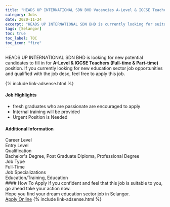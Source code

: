 ```yaml
---
title: "HEADS UP INTERNATIONAL SDN BHD Vacancies A-Level & IGCSE Teachers (Full-time & Part-time)" 
category: Jobs 
date: 2020-11-24 
excerpt: "HEADS UP INTERNATIONAL SDN BHD is currently looking for suitable person to fill in the A-Level & IGCSE Teachers (Full-time & Part-time) which positioned at Selangor" 
tags: [Selangor] 
toc: true 
toc_label: TOC 
toc_icon: "fire" 
--- 
```


<p>HEADS UP INTERNATIONAL SDN BHD is looking for new potential candidates to fill in for <b>A-Level & IGCSE Teachers (Full-time & Part-time)</b> position. If you currently looking for new education sector job opportunities and qualified with the job desc, feel free to apply this job.
</p>{% include link-adsense.html %} 
 <div><div><div><h4>Job Highlights</h4></div></div><div><ul><li><div><div><div><div></div></div></div><div><span>fresh graduates who are passionate are encouraged to apply</span></div></div></li><li><div><div><div><div></div></div></div><div><span>Internal training will be provided</span></div></div></li><li><div><div><div><div></div></div></div><div><span>Urgent Position is Needed</span></div></div></li></ul></div></div> 
<div><div><div><h4>Additional Information</h4></div></div><div><div><div><div><div><div><div><div><span>Career Level</span></div></div><div><span>Entry Level</span></div></div></div></div><div><div><div><div><div><span>Qualification</span></div></div><div><span>Bachelor's Degree, Post Graduate Diploma, Professional Degree</span></div></div></div></div><div><div><div><div><div><span>Job Type</span></div></div><div><span>Full-Time</span></div></div></div></div><div><div><div><div><div><span>Job Specializations</span></div></div><div><span>Education/Training, Education</span></div></div></div></div></div></div></div></div> 
#### How To Apply 
If you confident and feel that this job is suitable to you, go ahead take your action now. <br/> 
Hope you find your dream education sector job in Selangor. <br/> 
<a href="https://www.jobstreet.com.my/en/job/a-level-igcse-teachers-full-time-part-time-4429200?jobId=jobstreet-my-job-4429200&sectionRank=11&token=0~ca69553f-d94e-494f-a03a-9c1c2623d04a&fr=SRP%20View%20In%20New%20Ta" class="btn btn--info" target="_blank" rel="nofollow noopenner">Apply Online</a> 
{% include link-adsense.html %} 